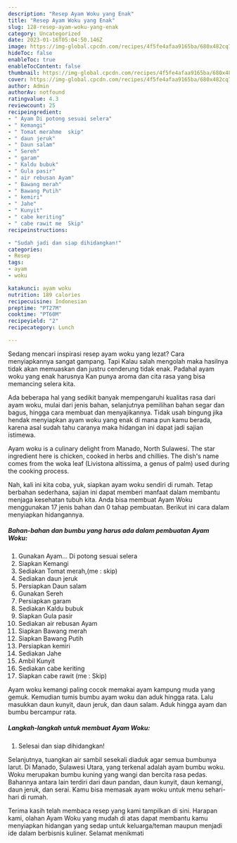 ```yaml
---
description: "Resep Ayam Woku yang Enak"
title: "Resep Ayam Woku yang Enak"
slug: 128-resep-ayam-woku-yang-enak
category: Uncategorized
date: 2023-01-16T05:04:50.146Z
image: https://img-global.cpcdn.com/recipes/4f5fe4afaa9165ba/680x482cq70/ayam-woku-foto-resep-utama.jpg
hideToc: false
enableToc: true
enableTocContent: false
thumbnail: https://img-global.cpcdn.com/recipes/4f5fe4afaa9165ba/680x482cq70/ayam-woku-foto-resep-utama.jpg
cover: https://img-global.cpcdn.com/recipes/4f5fe4afaa9165ba/680x482cq70/ayam-woku-foto-resep-utama.jpg
author: Admin
authorAv: notfound
ratingvalue: 4.3
reviewcount: 25
recipeingredient:
- " Ayam Di potong sesuai selera"
- " Kemangi"
- " Tomat merahme  skip"
- " daun jeruk"
- " Daun salam"
- " Sereh"
- " garam"
- " Kaldu bubuk"
- " Gula pasir"
- " air rebusan Ayam"
- " Bawang merah"
- " Bawang Putih"
- " kemiri"
- " Jahe"
- " Kunyit"
- " cabe keriting"
- " cabe rawit me  Skip"
recipeinstructions:

- "Sudah jadi dan siap dihidangkan!"
categories:
- Resep
tags:
- ayam
- woku

katakunci: ayam woku 
nutrition: 189 calories
recipecuisine: Indonesian
preptime: "PT27M"
cooktime: "PT60M"
recipeyield: "2"
recipecategory: Lunch

---
```



Sedang mencari inspirasi resep ayam woku yang lezat? Cara menyiapkannya sangat gampang. Tapi Kalau salah mengolah maka hasilnya tidak akan memuaskan dan justru cenderung tidak enak. Padahal ayam woku yang enak harusnya Kan punya aroma dan cita rasa yang bisa memancing selera kita.


Ada beberapa hal yang sedikit banyak mempengaruhi kualitas rasa dari ayam woku, mulai dari jenis bahan, selanjutnya pemilihan bahan segar dan bagus, hingga cara membuat dan menyajikannya. Tidak usah bingung jika hendak menyiapkan ayam woku yang enak di mana pun kamu berada, karena asal sudah tahu caranya maka hidangan ini dapat jadi sajian istimewa.

Ayam woku is a culinary delight from Manado, North Sulawesi. The star ingredient here is chicken, cooked in herbs and chillies. The dish&#39;s name comes from the woka leaf (Livistona altissima, a genus of palm) used during the cooking process.


Nah, kali ini kita coba, yuk, siapkan ayam woku sendiri di rumah. Tetap berbahan sederhana, sajian ini dapat memberi manfaat dalam membantu menjaga kesehatan tubuh kita. Anda bisa membuat Ayam Woku menggunakan 17 jenis bahan dan 0 tahap pembuatan. Berikut ini cara dalam menyiapkan hidangannya.

<!--inarticleads1-->

##### Bahan-bahan dan bumbu yang harus ada dalam pembuatan Ayam Woku:

1. Gunakan  Ayam... Di potong sesuai selera
1. Siapkan  Kemangi
1. Sediakan  Tomat merah,(me : skip)
1. Sediakan  daun jeruk
1. Persiapkan  Daun salam
1. Gunakan  Sereh
1. Persiapkan  garam
1. Sediakan  Kaldu bubuk
1. Siapkan  Gula pasir
1. Sediakan  air rebusan Ayam
1. Siapkan  Bawang merah
1. Siapkan  Bawang Putih
1. Persiapkan  kemiri
1. Sediakan  Jahe
1. Ambil  Kunyit
1. Sediakan  cabe keriting
1. Siapkan  cabe rawit (me : Skip)


Ayam woku kemangi paling cocok memakai ayam kampung muda yang gemuk. Kemudian tumis bumbu ayam woku dan aduk hingga rata. Lalu masukkan daun kunyit, daun jeruk, dan daun salam. Aduk hingga ayam dan bumbu bercampur rata. 

<!--inarticleads2-->

##### Langkah-langkah untuk membuat Ayam Woku:


1. Selesai dan siap dihidangkan!

Selanjutnya, tuangkan air sambil sesekali diaduk agar semua bumbunya larut. Di Manado, Sulawesi Utara, yang terkenal adalah ayam bumbu woku. Woku merupakan bumbu kuning yang wangi dan bercita rasa pedas. Bahannya antara lain terdiri dari daun pandan, daun kunyit, daun kemangi, daun jeruk, dan serai. Kamu bisa memasak ayam woku untuk menu sehari-hari di rumah. 

Terima kasih telah membaca resep yang kami tampilkan di sini. Harapan kami, olahan Ayam Woku yang mudah di atas dapat membantu kamu menyiapkan hidangan yang sedap untuk keluarga/teman maupun menjadi ide dalam berbisnis kuliner. Selamat menikmati
